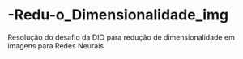 # -Redu-o_Dimensionalidade_img
Resolução do desafio da DIO para redução de dimensionalidade em imagens para Redes Neurais
